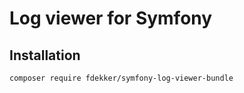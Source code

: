 # Log viewer for Symfony

## Installation

```bash
composer require fdekker/symfony-log-viewer-bundle
```
